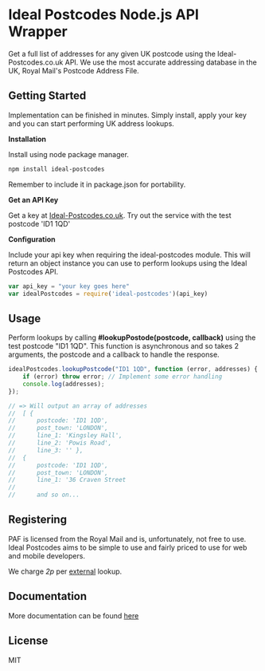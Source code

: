 # Ideal Postcodes Node.js API Wrapper

Get a full list of addresses for any given UK postcode using the Ideal-Postcodes.co.uk API. We use the most accurate addressing database in the UK, Royal Mail's Postcode Address File.

## Getting Started

Implementation can be finished in minutes. Simply install, apply your key and you can start performing UK address lookups.

**Installation**

Install using node package manager.

```bash
npm install ideal-postcodes
```

Remember to include it in package.json for portability.

**Get an API Key**

Get a key at [Ideal-Postcodes.co.uk](https://ideal-postcodes.co.uk). Try out the service with the test postcode 'ID1 1QD'

**Configuration**

Include your api key when requiring the ideal-postcodes module. This will return an object instance you can use to perform lookups using the Ideal Postcodes API.

```javascript
var api_key = "your key goes here"
var idealPostcodes = require('ideal-postcodes')(api_key)
```

## Usage

Perform lookups by calling **#lookupPostode(postcode, callback)** using the test postcode "ID1 1QD". This function is asynchronous and so takes 2 arguments, the postcode and a callback to handle the response.

```javascript
idealPostcodes.lookupPostcode("ID1 1QD", function (error, addresses) {
	if (error) throw error; // Implement some error handling
	console.log(addresses); 	
});

// => Will output an array of addresses
//	[ {
//		postcode: 'ID1 1QD',
//		post_town: 'LONDON',
//		line_1: 'Kingsley Hall',
//		line_2: 'Powis Road',
//		line_3: '' },
//	{ 
//		postcode: 'ID1 1QD',
//		post_town: 'LONDON',
//		line_1: '36 Craven Street
// 		
// 		and so on...
```

## Registering

PAF is licensed from the Royal Mail and is, unfortunately, not free to use. Ideal Postcodes aims to be simple to use and fairly priced to use for web and mobile developers.

We charge _2p_ per [external](https://ideal-postcodes.co.uk/termsandconditions#external) lookup.

## Documentation
More documentation can be found [here](https://ideal-postcodes.co.uk/documentation)

## License
MIT